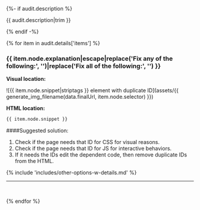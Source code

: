 {%- if audit.description %}

{{ audit.description|trim }}

{% endif -%}

{% for item in audit.details['items'] %}

<h3> {{ item.node.explanation|escape|replace('Fix any of the following:', '')|replace('Fix all of the following:', '') }} </h3>

__Visual location:__

![{{ item.node.snippet|striptags }} element with duplicate ID](assets/{{ generate_img_filename(data.finalUrl, item.node.selector) }})

__HTML location:__

```html
{{ item.node.snippet }}
```

####Suggested solution:

1. Check if the page needs that ID for CSS for visual reasons.
2. Check if the page needs that ID for JS for interactive behaviors.
3. If it needs the IDs edit the dependent code, then remove duplicate IDs from the HTML.

{% include 'includes/other-options-w-details.md' %}

---
<br>

{% endfor %}

<br>